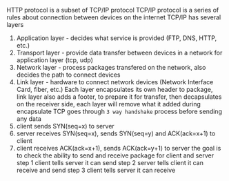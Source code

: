 HTTP protocol is a subset of TCP/IP protocol
TCP/IP protocol is a series of rules about connection between devices on the internet
TCP/IP has several layers
1. Application layer - decides what service is provided (FTP, DNS, HTTP, etc.)
2. Transport layer - provide data transfer between devices in a network for application layer (tcp, udp)
3. Network layer - process packages transfered on the network, also decides the path to connect devices
4. Link layer - hardware to connect network devices (Network Interface Card, fiber, etc.)
Each layer encapsulates its own header to package, link layer also adds a footer, to prepare it for transfer, then decapsulates on the receiver side, each layer will remove what it added during encapsulate
TCP goes through `3 way handshake` process before sending any data
1. client sends SYN(seq=x) to server
2. server receives SYN(seq=x), sends SYN(seq=y) and ACK(ack=x+1) to client
3. client receives ACK(ack=x+1), sends ACK(ack=y+1) to server
the goal is to check the ability to send and receive package for client and server
step 1 client tells server it can send
step 2 server tells client it can receive and send
step 3 client tells server it can receive